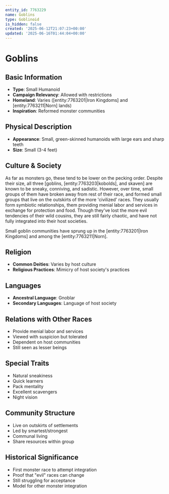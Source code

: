 ```yaml
---
entity_id: 7763229
name: Goblins
type: Goblinoid
is_hidden: false
created: '2025-06-12T21:07:23+00:00'
updated: '2025-06-16T01:44:04+00:00'
---
```


# Goblins

## Basic Information

- **Type**: Small Humanoid
- **Campaign Relevancy**: Allowed with restrictions
- **Homeland**: Varies ([entity:7763201|Iron Kingdoms] and [entity:7763211|Norn] lands)
- **Inspiration**: Reformed monster communities

## Physical Description

- **Appearance**: Small, green-skinned humanoids with large ears and sharp teeth
- **Size**: Small (3-4 feet)

## Culture & Society

As far as monsters go, these tend to be lower on the pecking order. Despite their size, all three [goblins, [entity:7763203|kobolds], and skaven] are known to be sneaky, conniving, and sadistic. However, over time, small groups of them have broken away from rest of their race, and formed small groups that live on the outskirts of the more 'civilized' races. They usually form symbiotic relationships, them providing menial labor and services in exchange for protection and food. Though they've lost the more evil tendencies of their wild cousins, they are still fairly chaotic, and have not fully integrated into their host societies.

Small goblin communities have sprung up in the [entity:7763201|Iron Kingdoms] and among the [entity:7763211|Norn].

## Religion

- **Common Deities**: Varies by host culture
- **Religious Practices**: Mimicry of host society's practices

## Languages

- **Ancestral Language**: Gnoblar
- **Secondary Languages**: Language of host society

## Relations with Other Races

- Provide menial labor and services
- Viewed with suspicion but tolerated
- Dependent on host communities
- Still seen as lesser beings

## Special Traits

- Natural sneakiness
- Quick learners
- Pack mentality
- Excellent scavengers
- Night vision

## Community Structure

- Live on outskirts of settlements
- Led by smartest/strongest
- Communal living
- Share resources within group

## Historical Significance

- First monster race to attempt integration
- Proof that "evil" races can change
- Still struggling for acceptance
- Model for other monster integration